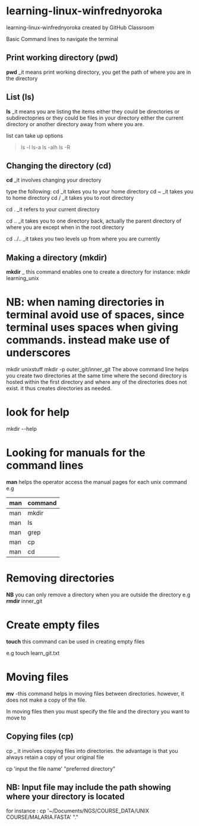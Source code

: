 # learning-linux-winfrednyoroka
learning-linux-winfrednyoroka created by GitHub Classroom

Basic Command lines to navigate the terminal


## Print working directory (pwd)

**pwd** _it means print working directory, you get the path of where you are in the directory


## List (ls)
**ls** _it means you are listing the items either they could be directories or subdirectopries or they could be files in your directory either the current directory or another directory away from where you are.

list can take up options
> ls -l
> ls-a
> ls -alh
> ls -R
## Changing the directory (cd)

**cd** _it involves changing your directory 

type the following:
cd  _it takes you to your home directory
cd ~ _it takes you to home directory
cd / _it takes you to root directory

cd . _it refers to your current directory

cd .. _it takes you to one directory back, actually the parent directory of where you are except when in the root directory


cd ../.. _it takes you two levels up from where you are currently

## Making a directory (mkdir)
**mkdir** _ this command enables one to create a directory
for instance: mkdir learning_unix
# NB: when naming directories in terminal avoid use of spaces, since terminal uses spaces when giving commands. instead make use of underscores
mkdir unixstuff
mkdir -p outer_git/inner_git
The above command line helps you create two directories at the same time where the second directory is hosted within the first directory and where any of the directories does not exist. it thus creates directories as needed.
# look for help
mkdir --help

# Looking for manuals for the command lines

__man__ helps the operator access the manual pages for each unix command 
e.g

man   | command
------- | ------
man | mkdir
man  | ls
man | grep
man | cp
man | cd

# Removing directories
__NB__ you can only remove a directory when you are outside the directory
e.g **rmdir** inner_git



# Create empty files
**touch** this command can be used in creating empty files

e.g touch learn_git.txt


# Moving files
**mv** -this command helps in moving files between directories. however, it does not make a copy of the file. 

In moving files then you must specify the file and the directory you want to move to


## Copying files (cp)

cp _ it involves copying files into directories. the advantage is that you always retain a copy of your original file

cp 'input the file name' "preferred directory"
## NB: Input file may include the path showing where your directory is located
for instance : cp '~/Documents/NGS/COURSE_DATA/UNIX COURSE/MALARIA.FASTA' "."
